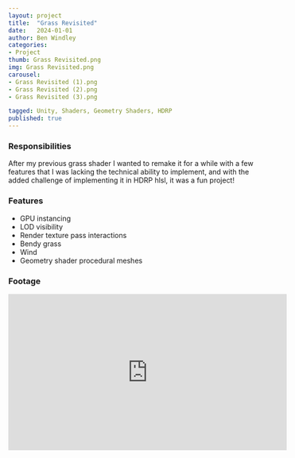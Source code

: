 ```yaml
---
layout: project
title:  "Grass Revisited"
date:   2024-01-01
author: Ben Windley
categories:
- Project
thumb: Grass Revisited.png
img: Grass Revisited.png
carousel:
- Grass Revisited (1).png
- Grass Revisited (2).png
- Grass Revisited (3).png

tagged: Unity, Shaders, Geometry Shaders, HDRP
published: true
---
```


### Responsibilities
After my previous grass shader I wanted to remake it for a while with a few features that I was lacking the technical ability to implement, and with the added challenge of implementing it in HDRP hlsl, it was a fun project!

### Features

- GPU instancing
- LOD visibility
- Render texture pass interactions
- Bendy grass
- Wind
- Geometry shader procedural meshes

### Footage

<p style="text-align: center">
<iframe width="560" height="315" src="https://www.youtube.com/embed/wD_ciZSEQh0?rel=0&amp;showinfo=0" frameborder="0" allow="autoplay; encrypted-media" allowfullscreen></iframe>
</p>
